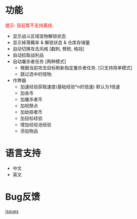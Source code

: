 # 功能

<span style="color: red;">提示: 目前暂不支持离线.</span>

- 显示战斗区域宠物解锁状态
- 显示掉落概率 & 解锁状态 & 仓库存储量
- 自动切换攻击风格 [戳刺, 劈砍, 格挡]
- 自动拾取战利品
- 自动屠杀者任务 [两种模式]
  - 根据当前攻击目标刷新指定屠杀者任务. [只支持简单模式]
  - 跳过选中的怪物.
- 作弊器
  - 加速经验获取速度(基础经验*n的倍速) 默认为1倍速
  - 加金币
  - 加屠杀者币
  - 加祝祭点
  - 加劫掠者币
  - 加目标经验
  - 增加经验池经验
  - 添加物品


# 语言支持

- 中文
- 英文

# Bug反馈
[issues](https://github.com/rsl140/Melvoridle-Auto-Manger/issues)
